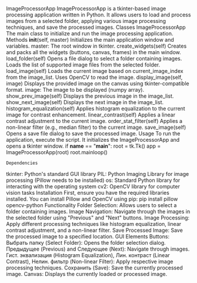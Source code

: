 ImageProcessorApp
ImageProcessorApp is a tkinter-based image processing application written in Python. It allows users to load and process images from a selected folder, applying various image processing techniques, and save the processed images.
Classes
ImageProcessorApp
The main class to initialize and run the image processing application.
Methods
__init__(self, master) Initializes the main application window and variables.
master: The root window in tkinter.
create_widgets(self) Creates and packs all the widgets (buttons, canvas, frames) in the main window.
load_folder(self) Opens a file dialog to select a folder containing images. Loads the list of supported image files from the selected folder.
load_image(self) Loads the current image based on current_image_index from the image_list. Uses OpenCV to read the image.
display_image(self, image) Displays the provided image on the canvas using tkinter-compatible format.
image: The image to be displayed (numpy array).
show_prev_image(self) Displays the previous image in the image_list.
show_next_image(self) Displays the next image in the image_list.
histogram_equalization(self) Applies histogram equalization to the current image for contrast enhancement.
linear_contrast(self) Applies a linear contrast adjustment to the current image.
order_stat_filter(self) Applies a non-linear filter (e.g., median filter) to the current image.
save_image(self) Opens a save file dialog to save the processed image.
Usage
To run the application, execute the script. It initializes the ImageProcessorApp and opens a tkinter window.
if __name__ == "__main__":
    root = tk.Tk()
    app = ImageProcessorApp(root)
    root.mainloop()

    Dependencies
tkinter: Python's standard GUI library
PIL: Python Imaging Library for image processing (Pillow needs to be installed)
os: Standard Python library for interacting with the operating system
cv2: OpenCV library for computer vision tasks
Installation
First, ensure you have the required libraries installed. You can install Pillow and OpenCV using pip:
pip install pillow opencv-python
Functionality
Folder Selection: Allows users to select a folder containing images.
Image Navigation: Navigate through the images in the selected folder using "Previous" and "Next" buttons.
Image Processing: Apply different processing techniques like histogram equalization, linear contrast adjustment, and a non-linear filter.
Save Processed Image: Save the processed image to a specified location.
GUI Elements
Buttons:
Выбрать папку (Select Folder): Opens the folder selection dialog.
Предыдущее (Previous) and Следующее (Next): Navigate through images.
Гист. эквализация (Histogram Equalization), Лин. контраст (Linear Contrast), Нелин. фильтр (Non-linear Filter): Apply respective image processing techniques.
Сохранить (Save): Save the currently processed image.
Canvas:
Displays the currently loaded or processed image.

